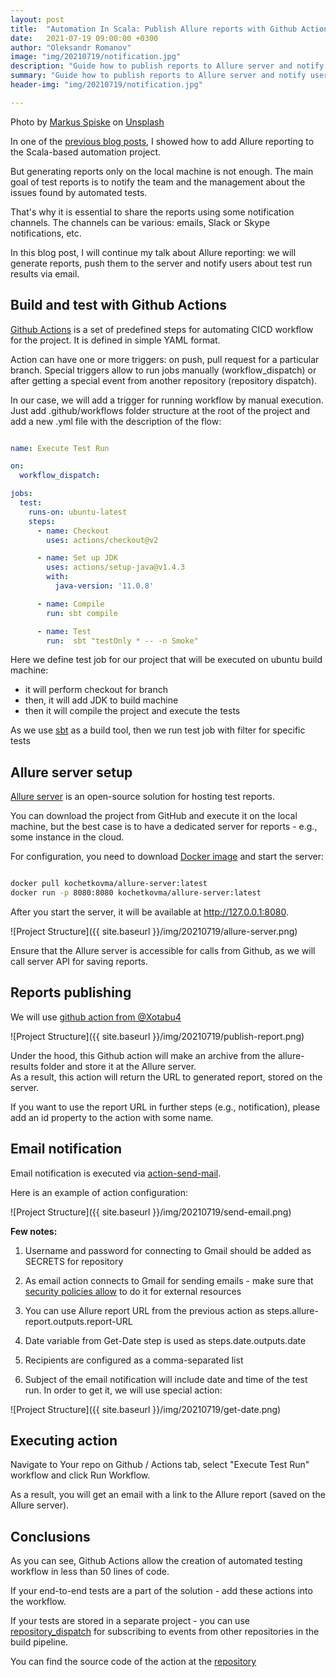 ```yaml
---
layout: post
title:  "Automation In Scala: Publish Allure reports with Github Actions"
date:   2021-07-19 09:00:00 +0300
author: "Oleksandr Romanov"
image: "img/20210719/notification.jpg"
description: "Guide how to publish reports to Allure server and notify users"
summary: "Guide how to publish reports to Allure server and notify users"
header-img: "img/20210719/notification.jpg"

---
```


Photo by <a href="https://unsplash.com/@markusspiske?utm_source=unsplash&utm_medium=referral&utm_content=creditCopyText">Markus Spiske</a> on <a href="https://unsplash.com/s/photos/report?utm_source=unsplash&utm_medium=referral&utm_content=creditCopyText">Unsplash</a>

In one of the [previous blog posts](https://alexromanov.github.io/2021/05/17/scala-allure-report/), I showed how to add Allure reporting to the Scala-based automation project.  

But generating reports only on the local machine is not enough. The main goal of test reports is to notify the team and the management about the issues found by automated tests.  

That's why it is essential to share the reports using some notification channels. The channels can be various: emails, Slack or Skype notifications, etc.  

In this blog post, I will continue my talk about Allure reporting: we will generate reports, push them to the server and notify users about test run results via email.  

## Build and test with Github Actions

[Github Actions](https://github.com/features/actions) is a set of predefined steps for automating CICD workflow for the project. It is defined in simple YAML format.  

Action can have one or more triggers: on push, pull request for a particular branch. Special triggers allow to run jobs manually (workflow_dispatch) or after getting a special event from another repository (repository dispatch).  

In our case, we will add a trigger for running workflow by manual execution.
Just add .github/workflows folder structure at the root of the project and add a new .yml file with the description of the flow:

``` yaml

name: Execute Test Run

on:
  workflow_dispatch:

jobs:
  test:
    runs-on: ubuntu-latest
    steps:
      - name: Checkout
        uses: actions/checkout@v2

      - name: Set up JDK
        uses: actions/setup-java@v1.4.3
        with:
          java-version: '11.0.8'

      - name: Compile
        run: sbt compile

      - name: Test
        run:  sbt "testOnly * -- -n Smoke"
```

Here we define test job for our project that will be executed on ubuntu build machine:

* it will perform checkout for branch
* then, it will add JDK to build machine
* then it will compile the project and execute the tests

As we use [sbt](https://www.scala-sbt.org/) as a build tool, then we run test job with filter for specific tests

## Allure server setup

[Allure server](https://github.com/kochetkov-ma/allure-server) is an open-source solution for hosting test reports.  

You can download the project from GitHub and execute it on the local machine, but the best case is to have a dedicated server for reports - e.g., some instance in the cloud.

For configuration, you need to download [Docker image](https://hub.docker.com/r/kochetkovma/allure-server) and start the server:

``` bash

docker pull kochetkovma/allure-server:latest
docker run -p 8080:8080 kochetkovma/allure-server:latest

```

After you start the server, it will be available at http://127.0.0.1:8080.  

![Project Structure]({{ site.baseurl }}/img/20210719/allure-server.png)

Ensure that the Allure server is accessible for calls from Github, as we will call server API for saving reports.  

## Reports publishing  

We will use [github action from @Xotabu4](https://github.com/Xotabu4/send-to-allure-server-action)

![Project Structure]({{ site.baseurl }}/img/20210719/publish-report.png)

Under the hood, this Github action will make an archive from the allure-results folder and store it at the Allure server.  
As a result, this action will return the URL to generated report, stored on the server.  

If you want to use the report URL in further steps (e.g., notification), please add an id property to the action with some name.  

## Email notification

Email notification is executed via [action-send-mail](https://github.com/dawidd6/action-send-mail).  

Here is an example of action configuration:

![Project Structure]({{ site.baseurl }}/img/20210719/send-email.png)

**Few notes:**

1. Username and password for connecting to Gmail should be added as SECRETS for repository

2. As email action connects to Gmail for sending emails - make sure that [security policies allow](https://alexromanov.github.io/2021/05/04/scala-mail-testing/) to do it for external resources

3. You can use Allure report URL from the previous action as steps.allure-report.outputs.report-URL

4. Date variable from Get-Date step is used as steps.date.outputs.date

5. Recipients are configured as a comma-separated list

6. Subject of the email notification will include date and time of the test run. In order to get it, we will use special action:

![Project Structure]({{ site.baseurl }}/img/20210719/get-date.png)

## Executing action  

Navigate to Your repo on Github / Actions tab, select "Execute Test Run" workflow and click Run Workflow.

As a result, you will get an email with a link to the Allure report (saved on the Allure server).

## Conclusions  

As you can see, Github Actions allow the creation of automated testing workflow in less than 50 lines of code.  

If your end-to-end tests are a part of the solution - add these actions into the workflow.  

If your tests are stored in a separate project - you can use [repository_dispatch](https://docs.github.com/en/actions/reference/events-that-trigger-workflows#repository_dispatch) for subscribing to events from other repositories in the build pipeline.

You can find the source code of the action at the [repository](https://github.com/alexromanov/scala-automation-samples/blob/main/.github/workflows/manualtestrun.yml)
